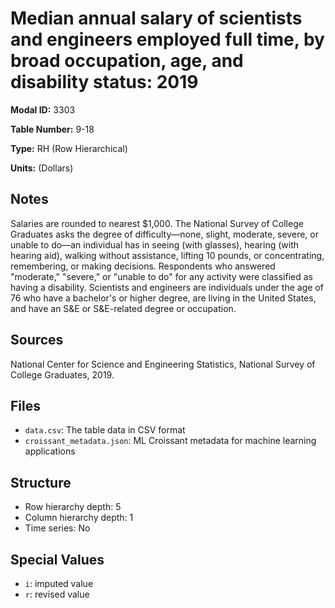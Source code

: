 # Median annual salary of scientists and engineers employed full time, by broad occupation, age, and disability status: 2019

**Modal ID:** 3303

**Table Number:** 9-18

**Type:** RH (Row Hierarchical)

**Units:** (Dollars)

## Notes

Salaries are rounded to nearest $1,000. The National Survey of College Graduates asks the degree of difficulty—none, slight, moderate, severe, or unable to do—an individual has in seeing (with glasses), hearing (with hearing aid), walking without assistance, lifting 10 pounds, or concentrating, remembering, or making decisions. Respondents who answered "moderate," "severe," or "unable to do" for any activity were classified as having a disability. Scientists and engineers are individuals under the age of 76 who have a bachelor's or higher degree, are living in the United States, and have an S&E or S&E-related degree or occupation.

## Sources

National Center for Science and Engineering Statistics, National Survey of College Graduates, 2019.

## Files

- `data.csv`: The table data in CSV format
- `croissant_metadata.json`: ML Croissant metadata for machine learning applications

## Structure

- Row hierarchy depth: 5
- Column hierarchy depth: 1
- Time series: No

## Special Values

- `i`: imputed value
- `r`: revised value
